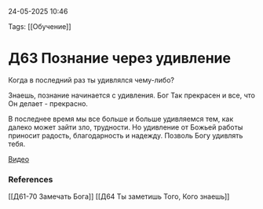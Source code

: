 24-05-2025 10:46

Tags: 
[[Обучение]]
# Д63 Познание через удивление

Когда в последний раз ты удивлялся чему-либо?

Знаешь, познание начинается с удивления. Бог Так прекрасен и все, что Он делает - прекрасно.

В последнее время мы все больше и больше удивляемся тем, как далеко может зайти зло, трудности. Но удивление от Божьей работы приносит радость, благодарность и надежду.
Позволь Богу удивлять тебя.

[Видео](https://youtu.be/gBhvv3MvQlk)

### References
[[Д61-70 Замечать Бога]]
[[Д64 Ты заметишь Того, Кого знаешь]]